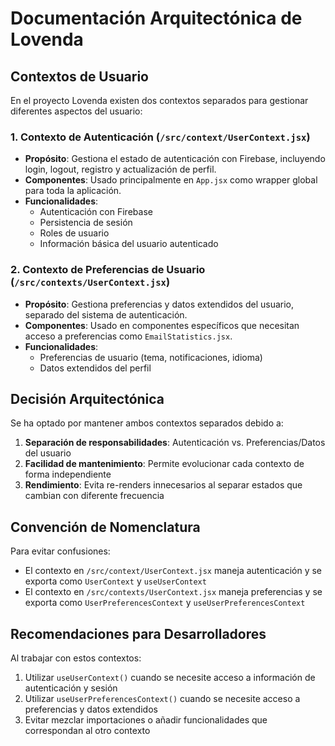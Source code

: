 # Documentación Arquitectónica de Lovenda

## Contextos de Usuario

En el proyecto Lovenda existen dos contextos separados para gestionar diferentes aspectos del usuario:

### 1. Contexto de Autenticación (`/src/context/UserContext.jsx`)

- **Propósito**: Gestiona el estado de autenticación con Firebase, incluyendo login, logout, registro y actualización de perfil.
- **Componentes**: Usado principalmente en `App.jsx` como wrapper global para toda la aplicación.
- **Funcionalidades**: 
  - Autenticación con Firebase
  - Persistencia de sesión
  - Roles de usuario
  - Información básica del usuario autenticado

### 2. Contexto de Preferencias de Usuario (`/src/contexts/UserContext.jsx`)

- **Propósito**: Gestiona preferencias y datos extendidos del usuario, separado del sistema de autenticación.
- **Componentes**: Usado en componentes específicos que necesitan acceso a preferencias como `EmailStatistics.jsx`.
- **Funcionalidades**:
  - Preferencias de usuario (tema, notificaciones, idioma)
  - Datos extendidos del perfil

## Decisión Arquitectónica

Se ha optado por mantener ambos contextos separados debido a:

1. **Separación de responsabilidades**: Autenticación vs. Preferencias/Datos del usuario
2. **Facilidad de mantenimiento**: Permite evolucionar cada contexto de forma independiente
3. **Rendimiento**: Evita re-renders innecesarios al separar estados que cambian con diferente frecuencia

## Convención de Nomenclatura

Para evitar confusiones:
- El contexto en `/src/context/UserContext.jsx` maneja autenticación y se exporta como `UserContext` y `useUserContext`
- El contexto en `/src/contexts/UserContext.jsx` maneja preferencias y se exporta como `UserPreferencesContext` y `useUserPreferencesContext`

## Recomendaciones para Desarrolladores

Al trabajar con estos contextos:

1. Utilizar `useUserContext()` cuando se necesite acceso a información de autenticación y sesión
2. Utilizar `useUserPreferencesContext()` cuando se necesite acceso a preferencias y datos extendidos
3. Evitar mezclar importaciones o añadir funcionalidades que correspondan al otro contexto
